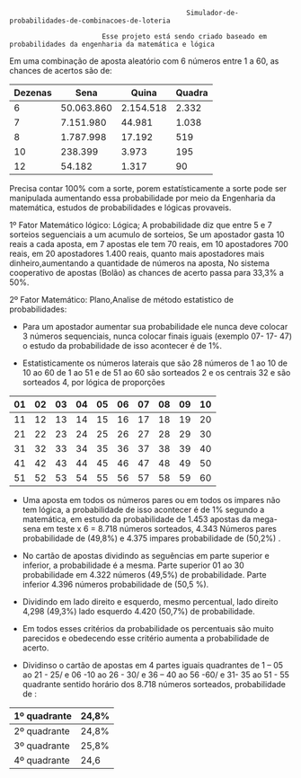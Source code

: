                                                 Simulador-de-probabilidades-de-combinacoes-de-loteria

                           Esse projeto está sendo criado baseado em probabilidades da engenharia da matemática e lógica


                                                    


Em uma combinação de aposta aleatório com 6 números entre 1 a 60, as chances de acertos são de: 

  Dezenas | Sena | Quina | Quadra
   ---|---|---|---
   6 | 50.063.860 | 2.154.518 | 2.332 
   7 | 7.151.980 | 44.981 | 1.038 
   8 | 1.787.998 | 17.192 | 519
  10 | 238.399 | 3.973 | 195
   12 | 54.182 | 1.317 | 90 
  

Precisa contar 100% com a sorte, porem estatísticamente a sorte pode ser manipulada aumentando essa probabilidade por meio da Engenharia da matemática, estudos de probabilidades e lógicas provaveis.


1º Fator Matemático lógico: Lógica; A probabilidade diz que entre 5 e 7 sorteios seguenciais a um acumulo de sorteios, Se um apostador gasta 10 reais a cada aposta, em 7 apostas ele tem 70 reais, em 10 apostadores 700 reais, em 20 apostadores 1.400 reais, quanto mais apostadores mais dinheiro,aumentando a quantidade de números na aposta, No sistema cooperativo de apostas (Bolão) as chances de acerto passa para 33,3% a 50%. 

2º Fator Matemático: Plano,Analise de método estatistico de probabilidades:   

 * Para um apostador aumentar sua probabilidade ele nunca deve colocar 3 números sequenciais, nunca colocar finais iguais (exemplo 07- 17- 47) o estudo da probabilidade de isso acontecer é de 1%.

 * Estatisticamente os números laterais que são 28 números de 1 ao 10 de 10 ao 60 de 1 ao 51 e de 51 ao 60 são sorteados 2 e os centrais 32 e são sorteados 4, por lógica de proporções
 
 01 |02| 03 | 04| 05| 06| 07|08 |09 | 10
 ---|---|---|---|---|---|---|---|---|---
 11 | 12| 13| 14| 15| 16| 17| 18|19 | 20
 21 | 22| 23| 24| 25| 26| 27| 28|29 | 30
 31 | 32| 33| 34| 35| 36| 37| 38|39 | 40
41 | 42| 43| 44 | 45| 46| 47| 48|49 | 50  
51 | 52| 53| 54 | 55| 56| 57| 58|59 | 60

* Uma aposta em todos os números pares ou em todos os impares não tem lógica, a probabilidade de isso acontecer é de 1% segundo a matemática, em estudo da probabilidade de 1.453 apostas da mega-sena em teste x 6 = 8.718 números sorteados, 4.343 Números pares probabilidade de (49,8%) e 4.375 impares probabilidade de (50,2%) .

* No cartão de apostas dividindo as seguências em parte superior e inferior, a probabilidade é a mesma. Parte superior 01 ao 30 probabilidade em 4.322 números (49,5%) de probabilidade. Parte inferior 4.396 números probabilidade de (50,5 %).

* Dividindo em lado direito e esquerdo, mesmo percentual, lado direito 4,298 (49,3%) lado esquerdo 4.420 (50,7%) de probabilidade.

* Em todos esses critérios da probabilidade os percentuais são muito parecidos e obedecendo esse critério aumenta a probabilidade de acerto.

* Dividinso o cartão de apostas em 4 partes iguais quadrantes de 1 – 05 ao 21 - 25/  e 06 -10 ao 26 - 30/ e 36 – 40 ao 56 -60/ e 31- 35 ao 51 - 55  quadrante sentido horário dos 8.718 números sorteados, probabilidade de :

1º quadrante | 24,8%
---|---
2º quadrante | 24,8%
3º quadrante | 25,8%
4º quadrante | 24,6

